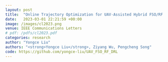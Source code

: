 ```yaml
---
layout: post
title:  "Online Trajectory Optimization for UAV-Assisted Hybrid FSO/RF Network With QoS-Guarantee"
date:   2023-03-01 22:21:59 +00:00
image: /images/cl2023.png
venue: IEEE Communications Letters
# pdf: /pdfs/cl2023.pdf
categories: research
author: "Yongce Liu"
authors: "<strong>Yongce Liu</strong>, Ziyang Wu, Pengcheng Song"
code: https://github.com/yongce-liu/UAV_FSO_RF_DRL
---
```

<!-- Online Trajectory Optimization for UAV-Assisted Hybrid FSO/RF Network With QoS-Guarantee. -->